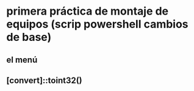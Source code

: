 # primera práctica de montaje de equipos (scrip powershell cambios de base)
## el menú
## [convert]::toint32()
